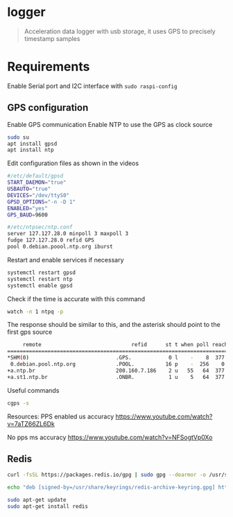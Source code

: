 # logger
> Acceleration data logger with usb storage, it uses GPS to precisely timestamp samples


# Requirements
Enable Serial port and I2C interface with `sudo raspi-config`

## GPS configuration
Enable GPS communication
Enable NTP to use the GPS as clock source

```bash
sudo su
apt install gpsd 
apt install ntp
```
Edit configuration files as shown in the videos

```bash
#/etc/default/gpsd
START_DAEMON="true"
USBAUTO="true"
DEVICES="/dev/ttyS0"
GPSD_OPTIONS="-n -D 1"
ENABLED="yes"
GPS_BAUD=9600
```

```bash
#/etc/ntpsec/ntp.conf
server 127.127.28.0 minpoll 3 maxpoll 3
fudge 127.127.28.0 refid GPS
pool 0.debian.poool.ntp.org iburst
```

Restart and enable services if necessary

```bash
systemctl restart gpsd
systemctl restart ntp
systemctl enable gpsd
```

Check if the time is accurate with this command
```bash
watch -n 1 ntpq -p
```
The response should be similar to this, and the asterisk should point to the first gps source
```bash
     remote                             refid      st t when poll reach   delay   offset   jitter
=================================================================================================
*SHM(0)                            .GPS.            0 l    -    8  377   0.0000 -51.7218   5.6308
 0.debian.pool.ntp.org             .POOL.          16 p    -  256    0   0.0000   0.0000   0.0010
+a.ntp.br                          200.160.7.186    2 u   55   64  377 147.9015  71.1353  39.2378
+a.st1.ntp.br                      .ONBR.           1 u    5   64  377 124.0965  68.8115  42.7891
```

Useful commands
```bash
cgps -s

```

Resources:
PPS enabled us accuracy
https://www.youtube.com/watch?v=7aTZ66ZL6Dk

No pps ms accuracy
https://www.youtube.com/watch?v=NFSogtVp0Xo

## Redis
```bash
curl -fsSL https://packages.redis.io/gpg | sudo gpg --dearmor -o /usr/share/keyrings/redis-archive-keyring.gpg

echo "deb [signed-by=/usr/share/keyrings/redis-archive-keyring.gpg] https://packages.redis.io/deb $(lsb_release -cs) main" | sudo tee /etc/apt/sources.list.d/redis.list

sudo apt-get update
sudo apt-get install redis



